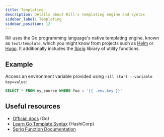```yaml
---
title: Templating
description: Details about Rill's templating engine and syntax
sidebar_label: Templating
sidebar_position: 12
---
```


Rill uses the Go programming language's native templating engine, known as `text/template`, which you might know from projects such as [Helm](https://helm.sh/) or [Hugo](https://gohugo.io/). It additionally includes the [Sprig](http://masterminds.github.io/sprig/) library of utility functions.

## Example

Access an environment variable provided using `rill start --variable key=value`:
```sql
SELECT * FROM my_source WHERE foo = '{{ .env.key }}'
```

## Useful resources

- [Official docs](https://pkg.go.dev/text/template) (Go)
- [Learn Go Template Syntax](https://developer.hashicorp.com/nomad/tutorials/templates/go-template-syntax) (HashiCorp)
- [Sprig Function Documentation](http://masterminds.github.io/sprig/)
